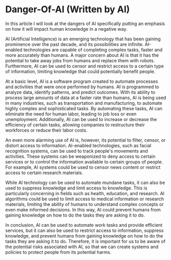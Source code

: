 # Danger-Of-AI (Written by AI)
In this article I will look at the dangers of AI specifically putting an emphasis on how it will impact human knowledge in a negative way.

AI (Artificial Intelligence) is an emerging technology that has been gaining prominence over the past decade, and its possibilities are infinite. AI-enabled technologies are capable of completing complex tasks, faster and more accurately than humans. A major concern about AI is that it has the potential to take away jobs from humans and replace them with robots. Furthermore, AI can be used to censor and restrict access to a certain type of information, limiting knowledge that could potentially benefit people.

At a basic level, AI is a software program created to automate processes and activities that were once performed by humans. AI is programmed to analyze data, identify patterns, and predict outcomes. With its ability to process large amounts of data at a faster rate than humans, AI is being used in many industries, such as transportation and manufacturing, to automate highly complex and sophisticated tasks. By automating these tasks, AI can eliminate the need for human labor, leading to job loss or even unemployment. Additionally, AI can be used to increase or decrease the efficiency of certain tasks, allowing companies to restructure their workforces or reduce their labor costs. 

An even more alarming use of AI is, however, its potential to filter, censor, or distort access to information. AI-enabled technologies, such as facial recognition systems, can be used to track people's movements and activities. These systems can be weaponized to deny access to certain services or to control the information available to certain groups of people. For example, AI systems could be used to censor news content or restrict access to certain research materials. 

While AI technology can be used to automate mundane tasks, it can also be used to suppress knowledge and limit access to knowledge. This is particularly concerning in fields such as health, education, and research. AI algorithms could be used to limit access to medical information or research materials, limiting the ability of humans to understand complex concepts or even make informed decisions. In this way, AI could prevent humans from gaining knowledge on how to do the tasks they are asking it to do. 

In conclusion, AI can be used to automate work tasks and provide efficient services, but it can also be used to restrict access to information, suppress knowledge, and prevent humans from gaining knowledge on how to do the tasks they are asking it to do. Therefore, it is important for us to be aware of the potential risks associated with AI, so that we can create systems and policies to protect people from its potential harms.
